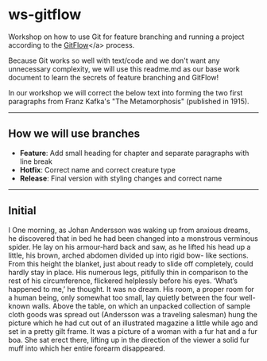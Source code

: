 # ws-gitflow
Workshop on how to use Git for feature branching and running a project according to the [GitFlow]("http://nvie.com/posts/a-successful-git-branching-model/")</a> process.

Because Git works so well with text/code and we don't want any unnecessary complexity, we will use this readme.md as our base work document to learn the secrets of feature branching and GitFlow!

In our workshop we will correct the below text into forming the two first paragraphs from Franz Kafka's "The Metamorphosis" (published in 1915).

---

## How we will use branches
- **Feature**: Add small heading for chapter and separate paragraphs with line break
- **Hotfix**: Correct name and correct creature type
- **Release**: Final version with styling changes and correct name

---

## Initial
I
One morning, as Johan Andersson was waking up from anxious dreams, he discovered that in bed he had been changed into a monstrous verminous spider. He lay on his armour-hard back and saw, as he lifted his head up a little, his brown, arched abdomen divided up into rigid bow- like sections. From this height the blanket, just about ready to slide off completely, could hardly stay in place. His numerous legs, pitifully thin in comparison to the rest of his circumference, flickered helplessly before his eyes.
‘What’s happened to me,’ he thought. It was no dream. His room, a proper room for a human being, only somewhat too small, lay quietly between the four well- known walls. Above the table, on which an unpacked collection of sample cloth goods was spread out (Andersson was a traveling salesman) hung the picture which he had cut out of an illustrated magazine a little while ago and set in a pretty gilt frame. It was a picture of a woman with a fur hat and a fur boa. She sat erect there, lifting up in the direction of the viewer a solid fur muff into which her entire forearm disappeared.
